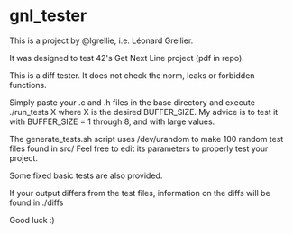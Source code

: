 # gnl_tester

This is a project by @lgrellie, i.e. Léonard Grellier.

It was designed to test 42's Get Next Line project (pdf in repo).

This is a diff tester. It does not check the norm, leaks or forbidden functions.

Simply paste your .c and .h files in the base directory and execute ./run_tests X where X is the desired BUFFER_SIZE. My advice is to test it with BUFFER_SIZE = 1 through 8, and with large values.

The generate_tests.sh script uses /dev/urandom to make 100 random test files found in src/
Feel free to edit its parameters to properly test your project.

Some fixed basic tests are also provided.

If your output differs from the test files, information on the diffs will be found in ./diffs

Good luck :)
